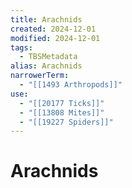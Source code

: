 ```yaml
---
title: Arachnids
created: 2024-12-01
modified: 2024-12-01
tags:
  - TBSMetadata
alias: Arachnids
narrowerTerm:
  - "[[1493 Arthropods]]"
use:
  - "[[20177 Ticks]]"
  - "[[13808 Mites]]"
  - "[[19227 Spiders]]"
---
```

# Arachnids
